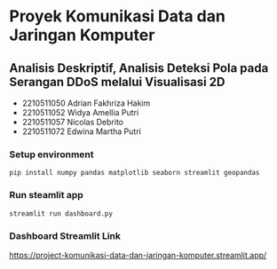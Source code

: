 # Proyek Komunikasi Data dan Jaringan Komputer

## Analisis Deskriptif, Analisis Deteksi Pola pada Serangan DDoS melalui Visualisasi 2D

- 2210511050 Adrian Fakhriza Hakim
- 2210511052 Widya Amellia Putri
- 2210511057 Nicolas Debrito 
- 2210511072 Edwina Martha Putri 

### Setup environment

```
pip install numpy pandas matplotlib seaborn streamlit geopandas
```

### Run steamlit app

```
streamlit run dashboard.py
```

### Dashboard Streamlit Link

https://project-komunikasi-data-dan-jaringan-komputer.streamlit.app/